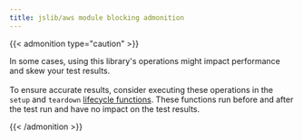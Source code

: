 ```yaml
---
title: jslib/aws module blocking admonition
---
```


{{< admonition type="caution" >}}

In some cases, using this library&apos;s operations might impact performance and skew your test results.
<br>
<br>
To ensure accurate results, consider executing these operations in the `setup` and `teardown` [lifecycle functions](/docs/k6/<K6_VERSION>/using-k6/test-lifecycle). These functions run before and after the test run and have no impact on the test results.

{{< /admonition >}}
